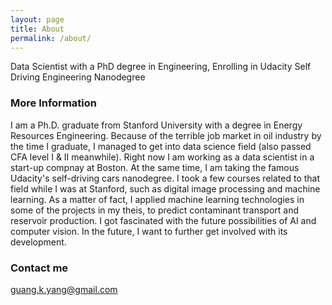 ```yaml
---
layout: page
title: About
permalink: /about/
---
```


Data Scientist with a PhD degree in Engineering, Enrolling in Udacity Self Driving Engineering Nanodegree

### More Information

I am a Ph.D. graduate from Stanford University with a degree in Energy Resources Engineering. Because of the terrible job market in oil industry by the time I graduate, I managed to get into data science field (also passed CFA level I & II meanwhile). Right now I am working as a data scientist in a start-up compnay at Boston. At the same time, I am taking the famous Udacity's self-driving cars nanodegree. I took a few courses related to that field while I was at Stanford, such as digital image processing and machine learning. As a matter of fact, I applied machine learning technologies in some of the projects in my theis, to predict contaminant transport and reservoir production. I got fascinated with the future possibilities of AI and computer vision. In the future, I want to further get involved with its development. 

### Contact me

[guang.k.yang@gmail.com](mailto:guang.k.yang@gmail.com)